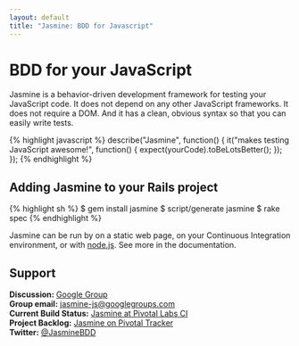 ```yaml
---
layout: default
title: "Jasmine: BDD for Javascript"
---
```


# BDD for your JavaScript

Jasmine is a behavior-driven development framework for testing your JavaScript code. It does not depend on any other
JavaScript frameworks. It does not require a DOM. And it has a clean, obvious syntax so that you can easily write tests.

{% highlight javascript %}
describe("Jasmine", function() {
  it("makes testing JavaScript awesome!", function() {
    expect(yourCode).toBeLotsBetter();
  });
});
{% endhighlight %}

## Adding Jasmine to your Rails project

{% highlight sh %}
  $ gem install jasmine
  $ script/generate jasmine
  $ rake spec
{% endhighlight %}

Jasmine can be run by on a static web page, on your Continuous Integration environment, or with [node.js](http://nodejs.org).
See more in the documentation. 

## Support

__Discussion:__ [Google Group](http://groups.google.com/group/jasmine-js)  
__Group email:__ [jasmine-js@googlegroups.com](mailto:jasmine-js@googlegroups.com)  
__Current Build Status:__ [Jasmine at Pivotal Labs CI](http://ci.pivotallabs.com)  
__Project Backlog:__ [Jasmine on Pivotal Tracker](http://www.pivotaltracker.com/projects/10606)  
__Twitter:__ [@JasmineBDD](http://twitter.com/JasmineBDD)  